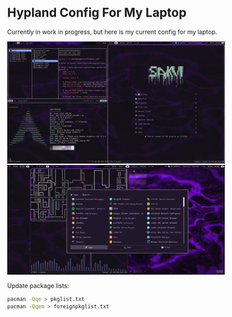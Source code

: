 # Hypland Config For My Laptop

Currently in work in progress, but here is my current config for my laptop.

![Screenshot](./img/image.png)
![Screenshot](./img/image-2.png)

Update package lists: 
```bash
pacman -Qqe > pkglist.txt
pacman -Qqem > foreignpkglist.txt
```
